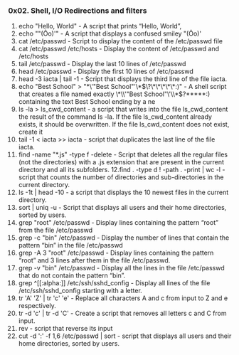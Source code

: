 ### 0x02. Shell, I/O Redirections and filters ###
1. echo "Hello, World" - A script that prints “Hello, World”,
2. echo "\"(Ôo)'" - A script that displays a confused smiley "(Ôo)'
3. cat /etc/passwd - Script to display the content of the /etc/passwd file
4. cat /etc/passwd /etc/hosts - Display the content of /etc/passwd and /etc/hosts
5. tail /etc/passwd - Display the last 10 lines of /etc/passwd
6. head /etc/passwd - Display the first 10 lines of /etc/passwd
7. head -3 iacta | tail -1 - Script that displays the third line of the file iacta.
8. echo "Best School" > "\*\\\'\"Best School\"\'\\\*$\?\*\*\*\*\*:)" - A shell script that creates a file named exactly \*\\'"Best School"\'\\*$\?\*\*\*\*\*:) containing the text Best School ending by a ne
9. ls -la > ls_cwd_content - a script that writes into the file ls_cwd_content the result of the command ls -la. If the file ls_cwd_content already exists, it should be overwritten. If the file ls_cwd_content does not exist, create it
10. tail -1 < iacta >> iacta - script that duplicates the last line of the file iacta.
11. find -name "*.js" -type f -delete - Script that deletes all the regular files (not the directories) with a .js extension that are present in the current directory and all its subfolders.
12.find . -type d ! -path . -print | wc -l - script that counts the number of directories and sub-directories in the current directory.
13. ls -1t | head -10 - a script that displays the 10 newest files in the current directory.
14. sort | uniq -u - Script that displays all users and their home directories, sorted by users.
15. grep "root" /etc/passwd - Display lines containing the pattern “root” from the file /etc/passwd
16. grep -c "bin" /etc/passwd - Display the number of lines that contain the pattern “bin” in the file /etc/passwd
17. grep -A 3 "root" /etc/passwd - Display lines containing the pattern “root” and 3 lines after them in the file /etc/passwd.
18. grep -v "bin" /etc/passwd - Display all the lines in the file /etc/passwd that do not contain the pattern “bin”.
19. grep ^[[:alpha:]] /etc/ssh/sshd_config - Display all lines of the file /etc/ssh/sshd_config starting with a letter.
20. tr 'A' 'Z' | tr 'c' 'e' - Replace all characters A and c from input to Z and e respectively.
21. tr -d 'c' | tr -d 'C' - Create a script that removes all letters c and C from input.
22. rev - script that reverse its input
23. cut -d ':' -f 1,6 /etc/passwd | sort - script that displays all users and their home directories, sorted by users.
